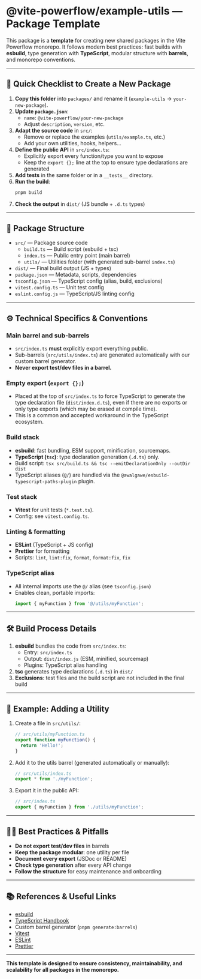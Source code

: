 # @vite-powerflow/example-utils — Package Template

This package is a **template** for creating new shared packages in the Vite Powerflow monorepo. It follows modern best practices: fast builds with **esbuild**, type generation with **TypeScript**, modular structure with **barrels**, and monorepo conventions.

---

## 🚀 Quick Checklist to Create a New Package

1. **Copy this folder** into `packages/` and rename it (`example-utils` → `your-new-package`).
2. **Update `package.json`**:
   - `name`: `@vite-powerflow/your-new-package`
   - Adjust `description`, `version`, etc.
3. **Adapt the source code** in `src/`:
   - Remove or replace the examples (`utils/example.ts`, etc.)
   - Add your own utilities, hooks, helpers…
4. **Define the public API** in `src/index.ts`:
   - Explicitly export every function/type you want to expose
   - Keep the `export {};` line at the top to ensure type declarations are generated
5. **Add tests** in the same folder or in a `__tests__` directory.
6. **Run the build**:
   ```sh
   pnpm build
   ```
7. **Check the output** in `dist/` (JS bundle + `.d.ts` types)

---

## 📁 Package Structure

- `src/` — Package source code
  - `build.ts` — Build script (esbuild + tsc)
  - `index.ts` — Public entry point (main barrel)
  - `utils/` — Utilities folder (with generated sub-barrel `index.ts`)
- `dist/` — Final build output (JS + types)
- `package.json` — Metadata, scripts, dependencies
- `tsconfig.json` — TypeScript config (alias, build, exclusions)
- `vitest.config.ts` — Unit test config
- `eslint.config.js` — TypeScript/JS linting config

---

## ⚙️ Technical Specifics & Conventions

### Main barrel and sub-barrels

- `src/index.ts` **must** explicitly export everything public.
- Sub-barrels (`src/utils/index.ts`) are generated automatically with our custom barrel generator.
- **Never export test/dev files in a barrel.**

### Empty export (`export {};`)

- Placed at the top of `src/index.ts` to force TypeScript to generate the type declaration file (`dist/index.d.ts`), even if there are no exports or only type exports (which may be erased at compile time).
- This is a common and accepted workaround in the TypeScript ecosystem.

### Build stack

- **esbuild**: fast bundling, ESM support, minification, sourcemaps.
- **TypeScript (`tsc`)**: type declaration generation (`.d.ts`) only.
- Build script: `tsx src/build.ts && tsc --emitDeclarationOnly --outDir dist`
- TypeScript aliases (`@/`) are handled via the `@awalgawe/esbuild-typescript-paths-plugin` plugin.

### Test stack

- **Vitest** for unit tests (`*.test.ts`).
- Config: see `vitest.config.ts`.

### Linting & formatting

- **ESLint** (TypeScript + JS config)
- **Prettier** for formatting
- Scripts: `lint`, `lint:fix`, `format`, `format:fix`, `fix`

### TypeScript alias

- All internal imports use the `@/` alias (see `tsconfig.json`)
- Enables clean, portable imports:
  ```ts
  import { myFunction } from '@/utils/myFunction';
  ```

---

## 🛠️ Build Process Details

1. **esbuild** bundles the code from `src/index.ts`:
   - Entry: `src/index.ts`
   - Output: `dist/index.js` (ESM, minified, sourcemap)
   - Plugins: TypeScript alias handling
2. **tsc** generates type declarations (`.d.ts`) in `dist/`
3. **Exclusions**: test files and the build script are not included in the final build

---

## 🧩 Example: Adding a Utility

1. Create a file in `src/utils/`:
   ```ts
   // src/utils/myFunction.ts
   export function myFunction() {
     return 'Hello!';
   }
   ```
2. Add it to the utils barrel (generated automatically or manually):
   ```ts
   // src/utils/index.ts
   export * from './myFunction';
   ```
3. Export it in the public API:
   ```ts
   // src/index.ts
   export { myFunction } from './utils/myFunction';
   ```

---

## 🧑‍💻 Best Practices & Pitfalls

- **Do not export test/dev files** in barrels
- **Keep the package modular**: one utility per file
- **Document every export** (JSDoc or README)
- **Check type generation** after every API change
- **Follow the structure** for easy maintenance and onboarding

---

## 📚 References & Useful Links

- [esbuild](https://esbuild.github.io/)
- [TypeScript Handbook](https://www.typescriptlang.org/docs/handbook/modules.html)
- Custom barrel generator (`pnpm generate:barrels`)
- [Vitest](https://vitest.dev/)
- [ESLint](https://eslint.org/)
- [Prettier](https://prettier.io/)

---

**This template is designed to ensure consistency, maintainability, and scalability for all packages in the monorepo.**
